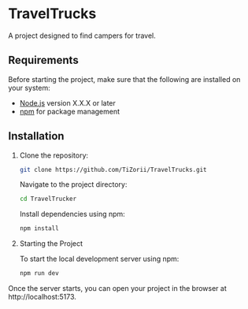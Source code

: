# TravelTrucks

A project designed to find campers for travel.

## Requirements

Before starting the project, make sure that the following are installed on your system:

- [Node.js](https://nodejs.org/) version X.X.X or later
- [npm](https://www.npmjs.com/) for package management

## Installation

1. Clone the repository:
   ```bash
   git clone https://github.com/TiZorii/TravelTrucks.git
   ```
   Navigate to the project directory:
   ```bash
   cd TravelTrucker
   ```
   Install dependencies using npm:
   ```bash
   npm install
   ```

2. Starting the Project

   To start the local development server using npm:
   ```bash
   npm run dev
   ```

Once the server starts, you can open your project in the browser at 
http://localhost:5173.
